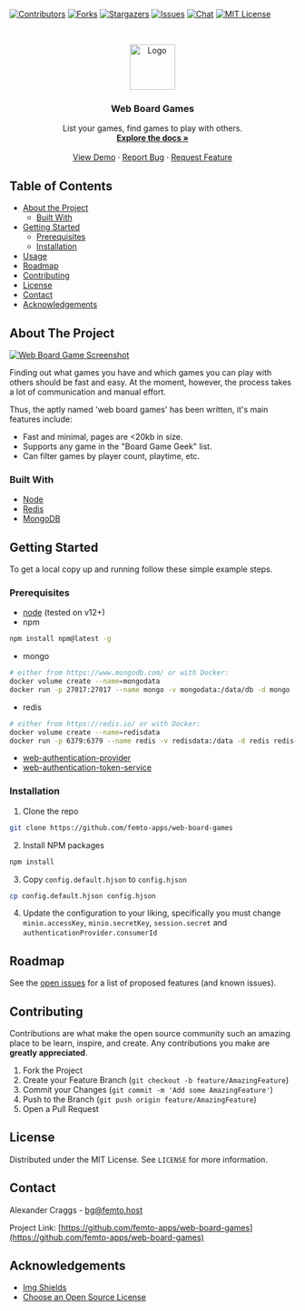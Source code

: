 <!-- PROJECT SHIELDS -->
<!--
*** I'm using markdown "reference style" links for readability.
*** Reference links are enclosed in brackets [ ] instead of parentheses ( ).
*** See the bottom of this document for the declaration of the reference variables
*** for contributors-url, forks-url, etc. This is an optional, concise syntax you may use.
*** https://www.markdownguide.org/basic-syntax/#reference-style-links
-->
[![Contributors][contributors-shield]][contributors-url]
[![Forks][forks-shield]][forks-url]
[![Stargazers][stars-shield]][stars-url]
[![Issues][issues-shield]][issues-url]
[![Chat][chat-shield]][chat-url]
[![MIT License][license-shield]][license-url]

<!-- PROJECT LOGO -->
<br />
<p align="center">
  <a href="https://github.com/femto-apps/web-board-games">
    <img src="public/images/logo.png" alt="Logo" width="80" height="80">
  </a>

  <h3 align="center">Web Board Games</h3>

  <p align="center">
    List your games,  find games to play with others.
    <br />
    <a href="https://github.com/femto-apps/web-board-games"><strong>Explore the docs »</strong></a>
    <br />
    <br />
    <a href="https://bg.femto.host">View Demo</a>
    ·
    <a href="https://github.com/femto-apps/web-board-games/issues">Report Bug</a>
    ·
    <a href="https://github.com/femto-apps/web-board-games/issues">Request Feature</a>
  </p>
</p>



<!-- TABLE OF CONTENTS -->
## Table of Contents

* [About the Project](#about-the-project)
  * [Built With](#built-with)
* [Getting Started](#getting-started)
  * [Prerequisites](#prerequisites)
  * [Installation](#installation)
* [Usage](#usage)
* [Roadmap](#roadmap)
* [Contributing](#contributing)
* [License](#license)
* [Contact](#contact)
* [Acknowledgements](#acknowledgements)



<!-- ABOUT THE PROJECT -->
## About The Project

[![Web Board Game Screenshot][product-screenshot]](https://bg.femto.host)

Finding out what games you have and which games you can play with others should be fast and easy.  At the moment, however, the process takes a lot of communication and manual effort.

Thus, the aptly named 'web board games' has been written, it's main features include:

- Fast and minimal, pages are <20kb in size.
- Supports any game in the "Board Game Geek" list.
- Can filter games by player count, playtime, etc.

### Built With

* [Node](https://nodejs.org)
* [Redis](https://redis.io/)
* [MongoDB](https://www.mongodb.com/)

<!-- GETTING STARTED -->
## Getting Started

To get a local copy up and running follow these simple example steps.

### Prerequisites

* [node](https://nodejs.org/en/download/) (tested on v12+)
* npm
```sh
npm install npm@latest -g
```
* mongo
```sh
# either from https://www.mongodb.com/ or with Docker:
docker volume create --name=mongodata
docker run -p 27017:27017 --name mongo -v mongodata:/data/db -d mongo
```
* redis
```sh
# either from https://redis.io/ or with Docker:
docker volume create --name=redisdata
docker run -p 6379:6379 --name redis -v redisdata:/data -d redis redis-server --appendonly yes
```
* [web-authentication-provider](https://github.com/femto-apps/web-authentication-provider)
* [web-authentication-token-service](https://github.com/femto-apps/web-authentication-token-service)

### Installation

1. Clone the repo
```sh
git clone https://github.com/femto-apps/web-board-games
```
2. Install NPM packages
```sh
npm install
```
3. Copy `config.default.hjson` to `config.hjson`
```sh
cp config.default.hjson config.hjson
```
4. Update the configuration to your liking, specifically you must change `minio.accessKey`, `minio.secretKey`, `session.secret` and `authenticationProvider.consumerId`

<!-- ROADMAP -->
## Roadmap

See the [open issues](https://github.com/femto-apps/web-board-games/issues) for a list of proposed features (and known issues).



<!-- CONTRIBUTING -->
## Contributing

Contributions are what make the open source community such an amazing place to be learn, inspire, and create. Any contributions you make are **greatly appreciated**.

1. Fork the Project
2. Create your Feature Branch (`git checkout -b feature/AmazingFeature`)
3. Commit your Changes (`git commit -m 'Add some AmazingFeature'`)
4. Push to the Branch (`git push origin feature/AmazingFeature`)
5. Open a Pull Request



<!-- LICENSE -->
## License

Distributed under the MIT License. See `LICENSE` for more information.



<!-- CONTACT -->
## Contact

Alexander Craggs - bg@femto.host  

Project Link: [https://github.com/femto-apps/web-board-games](https://github.com/femto-apps/web-board-games)



<!-- ACKNOWLEDGEMENTS -->
## Acknowledgements
* [Img Shields](https://shields.io)
* [Choose an Open Source License](https://choosealicense.com)





<!-- MARKDOWN LINKS & IMAGES -->
<!-- https://www.markdownguide.org/basic-syntax/#reference-style-links -->
[contributors-shield]: https://img.shields.io/github/contributors/femto-apps/web-board-games.svg?style=flat-square
[contributors-url]: https://github.com/femto-apps/web-board-games/graphs/contributors
[forks-shield]: https://img.shields.io/github/forks/femto-apps/web-board-games.svg?style=flat-square
[forks-url]: https://github.com/femto-apps/web-board-games/network/members
[chat-shield]: https://img.shields.io/discord/493418312714289158?style=flat-square
[chat-url]: https://femto.pw/discord
[stars-shield]: https://img.shields.io/github/stars/femto-apps/web-board-games.svg?style=flat-square
[stars-url]: https://github.com/femto-apps/web-board-games/stargazers
[issues-shield]: https://img.shields.io/github/issues/femto-apps/web-board-games.svg?style=flat-square
[issues-url]: https://github.com/femto-apps/web-board-games/issues
[license-shield]: https://img.shields.io/github/license/femto-apps/web-board-games.svg?style=flat-square
[license-url]: https://github.com/femto-apps/web-board-games/blob/master/LICENSE.txt
[product-screenshot]: public/images/screenshot.png
